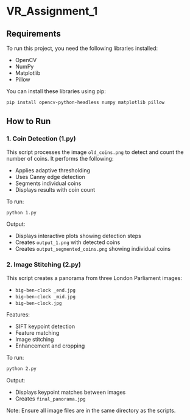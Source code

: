 # VR_Assignment_1

## Requirements

To run this project, you need the following libraries installed:

- OpenCV
- NumPy
- Matplotlib
- Pillow

You can install these libraries using pip:

```sh
pip install opencv-python-headless numpy matplotlib pillow
```

## How to Run

### 1. Coin Detection (1.py)

This script processes the image `old_coins.png` to detect and count the number of coins. It performs the following:

- Applies adaptive thresholding
- Uses Canny edge detection  
- Segments individual coins
- Displays results with coin count

To run:
```sh
python 1.py
```

Output:
- Displays interactive plots showing detection steps
- Creates `output_1.png` with detected coins
- Creates `output_segmented_coins.png` showing individual coins

### 2. Image Stitching (2.py) 

This script creates a panorama from three London Parliament images:
- `big-ben-clock _end.jpg`
- `big-ben-clock _mid.jpg`
- `big-ben-clock.jpg`

Features:
- SIFT keypoint detection
- Feature matching
- Image stitching
- Enhancement and cropping

To run:
```sh
python 2.py
```

Output:
- Displays keypoint matches between images
- Creates `final_panorama.jpg`

Note: Ensure all image files are in the same directory as the scripts.